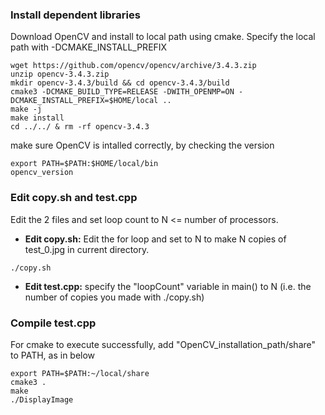 ### Install dependent libraries
Download OpenCV and install to local path using cmake. Specify the local path with -DCMAKE_INSTALL_PREFIX
```
wget https://github.com/opencv/opencv/archive/3.4.3.zip
unzip opencv-3.4.3.zip
mkdir opencv-3.4.3/build && cd opencv-3.4.3/build
cmake3 -DCMAKE_BUILD_TYPE=RELEASE -DWITH_OPENMP=ON -DCMAKE_INSTALL_PREFIX=$HOME/local ..
make -j
make install
cd ../../ & rm -rf opencv-3.4.3
```
make sure OpenCV is intalled correctly, by checking the version
```
export PATH=$PATH:$HOME/local/bin
opencv_version
```

### Edit copy.sh and test.cpp
Edit the 2 files and set loop count to N <= number of processors.
* **Edit copy.sh:** Edit the for loop and set to N to make N copies of test_0.jpg in current directory.
```
./copy.sh
```
* **Edit test.cpp:** specify the  "loopCount" variable in main() to N (i.e. the number of copies you made with ./copy.sh)

### Compile test.cpp
For cmake to execute successfully, add "OpenCV_installation_path/share" to PATH, as in below
```
export PATH=$PATH:~/local/share
cmake3 .
make
./DisplayImage
```

